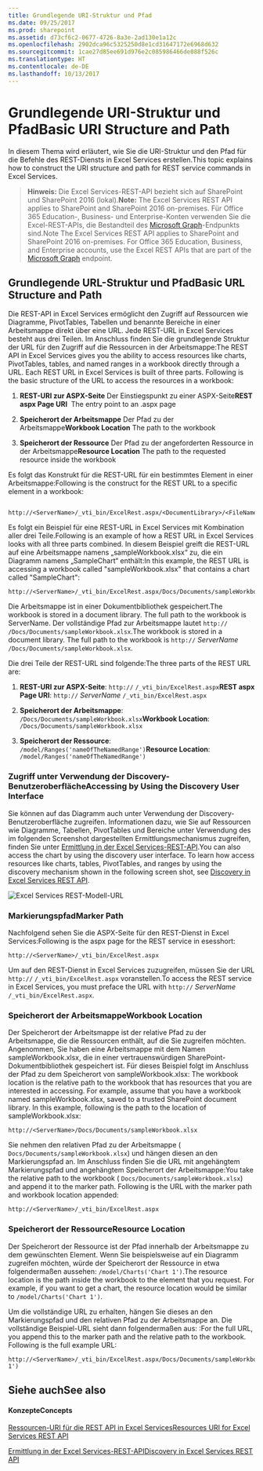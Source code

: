 ```yaml
---
title: Grundlegende URI-Struktur und Pfad
ms.date: 09/25/2017
ms.prod: sharepoint
ms.assetid: d73cf6c2-0677-4726-8a3e-2ad130e1a12c
ms.openlocfilehash: 2902dca96c5325250d8e1cd31647172e6968d632
ms.sourcegitcommit: 1cae27d85ee691d976e2c085986466de088f526c
ms.translationtype: HT
ms.contentlocale: de-DE
ms.lasthandoff: 10/13/2017
---
```

# <a name="basic-uri-structure-and-path"></a><span data-ttu-id="486f8-102">Grundlegende URI-Struktur und Pfad</span><span class="sxs-lookup"><span data-stu-id="486f8-102">Basic URI Structure and Path</span></span>

<span data-ttu-id="486f8-103">In diesem Thema wird erläutert, wie Sie die URI-Struktur und den Pfad für die Befehle des REST-Diensts in Excel Services erstellen.</span><span class="sxs-lookup"><span data-stu-id="486f8-103">This topic explains how to construct the URI structure and path for REST service commands in Excel Services.</span></span>
  
    
    


> <span data-ttu-id="486f8-104">**Hinweis:** Die Excel Services-REST-API bezieht sich auf SharePoint und SharePoint 2016 (lokal).</span><span class="sxs-lookup"><span data-stu-id="486f8-104">**Note:** The Excel Services REST API applies to SharePoint and SharePoint 2016 on-premises.</span></span> <span data-ttu-id="486f8-105">Für Office 365 Education-, Business- und Enterprise-Konten verwenden Sie die Excel-REST-APIs, die Bestandteil des [Microsoft Graph](http://graph.microsoft.io/en-us/docs/api-reference/v1.0/resources/excel
> )-Endpunkts sind.</span><span class="sxs-lookup"><span data-stu-id="486f8-105">Note The Excel Services REST API applies to SharePoint and SharePoint 2016 on-premises. For Office 365 Education, Business, and Enterprise accounts, use the Excel REST APIs that are part of the  [Microsoft Graph](http://graph.microsoft.io/en-us/docs/api-reference/v1.0/resources/excel
) endpoint.</span></span>
  
    
    


## <a name="basic-url-structure-and-path"></a><span data-ttu-id="486f8-106">Grundlegende URL-Struktur und Pfad</span><span class="sxs-lookup"><span data-stu-id="486f8-106">Basic URL Structure and Path</span></span>

<span data-ttu-id="486f8-p102">Die REST-API in Excel Services ermöglicht den Zugriff auf Ressourcen wie Diagramme, PivotTables, Tabellen und benannte Bereiche in einer Arbeitsmappe direkt über eine URL. Jede REST-URL in Excel Services besteht aus drei Teilen. Im Anschluss finden Sie die grundlegende Struktur der URL für den Zugriff auf die Ressourcen in der Arbeitsmappe:</span><span class="sxs-lookup"><span data-stu-id="486f8-p102">The REST API in Excel Services gives you the ability to access resources like charts, PivotTables, tables, and named ranges in a workbook directly through a URL. Each REST URL in Excel Services is built of three parts. Following is the basic structure of the URL to access the resources in a workbook:</span></span> 
  
    
    

1. <span data-ttu-id="486f8-110">**REST-URI zur ASPX-Seite** Der Einstiegspunkt zu einer ASPX-Seite</span><span class="sxs-lookup"><span data-stu-id="486f8-110">**REST aspx Page URI**  The entry point to an .aspx page</span></span>
    
  
2. <span data-ttu-id="486f8-111">**Speicherort der Arbeitsmappe** Der Pfad zu der Arbeitsmappe</span><span class="sxs-lookup"><span data-stu-id="486f8-111">**Workbook Location** The path to the workbook</span></span>
    
  
3. <span data-ttu-id="486f8-112">**Speicherort der Ressource** Der Pfad zu der angeforderten Ressource in der Arbeitsmappe</span><span class="sxs-lookup"><span data-stu-id="486f8-112">**Resource Location** The path to the requested resource inside the workbook</span></span>
    
  
<span data-ttu-id="486f8-113">Es folgt das Konstrukt für die REST-URL für ein bestimmtes Element in einer Arbeitsmappe:</span><span class="sxs-lookup"><span data-stu-id="486f8-113">Following is the construct for the REST URL to a specific element in a workbook:</span></span>
  
    
    



```

http://<ServerName>/_vti_bin/ExcelRest.aspx/<DocumentLibrary>/<FileName>/<ResourceLocation>
```

<span data-ttu-id="486f8-114">Es folgt ein Beispiel für eine REST-URL in Excel Services mit Kombination aller drei Teile.</span><span class="sxs-lookup"><span data-stu-id="486f8-114">Following is an example of how a REST URL in Excel Services looks with all three parts combined.</span></span> <span data-ttu-id="486f8-115">In diesem Beispiel greift die REST-URL auf eine Arbeitsmappe namens „sampleWorkbook.xlsx“ zu, die ein Diagramm namens „SampleChart“ enthält:</span><span class="sxs-lookup"><span data-stu-id="486f8-115">In this example, the REST URL is accessing a workbook called "sampleWorkbook.xlsx" that contains a chart called "SampleChart":</span></span>
  
    
    



```
http://<ServerName>/_vti_bin/ExcelRest.aspx/Docs/Documents/sampleWorkbook.xlsx/model/Charts('SampleChart')
```

<span data-ttu-id="486f8-116">Die Arbeitsmappe ist in einer Dokumentbibliothek gespeichert.</span><span class="sxs-lookup"><span data-stu-id="486f8-116">The workbook is stored in a document library. The full path to the workbook is  ServerName.</span></span> <span data-ttu-id="486f8-117">Der vollständige Pfad zur Arbeitsmappe lautet `http://` _<ServerName>_ `/Docs/Documents/sampleWorkbook.xlsx`.</span><span class="sxs-lookup"><span data-stu-id="486f8-117">The workbook is stored in a document library. The full path to the workbook is  `http://` _<ServerName>ServerName_ `/Docs/Documents/sampleWorkbook.xlsx`.</span></span>
  
    
    
<span data-ttu-id="486f8-118">Die drei Teile der REST-URL sind folgende:</span><span class="sxs-lookup"><span data-stu-id="486f8-118">The three parts of the REST URL are:</span></span>
  
    
    

1. <span data-ttu-id="486f8-119">**REST-URI zur ASPX-Seite**: `http://` _<ServerName>_ `/_vti_bin/ExcelRest.aspx`</span><span class="sxs-lookup"><span data-stu-id="486f8-119">**REST aspx Page URI**: `http://` _<ServerName>ServerName_ `/_vti_bin/ExcelRest.aspx`</span></span>
    
  
2. <span data-ttu-id="486f8-120">**Speicherort der Arbeitsmappe**: `/Docs/Documents/sampleWorkbook.xlsx`</span><span class="sxs-lookup"><span data-stu-id="486f8-120">**Workbook Location**: `/Docs/Documents/sampleWorkbook.xlsx`</span></span>
    
  
3. <span data-ttu-id="486f8-121">**Speicherort der Ressource**: `/model/Ranges('nameOfTheNamedRange')`</span><span class="sxs-lookup"><span data-stu-id="486f8-121">**Resource Location**: `/model/Ranges('nameOfTheNamedRange')`</span></span>
    
  

### <a name="accessing-by-using-the-discovery-user-interface"></a><span data-ttu-id="486f8-122">Zugriff unter Verwendung der Discovery-Benutzeroberfläche</span><span class="sxs-lookup"><span data-stu-id="486f8-122">Accessing by Using the Discovery User Interface</span></span>

<span data-ttu-id="486f8-p105">Sie können auf das Diagramm auch unter Verwendung der Discovery-Benutzeroberfläche zugreifen. Informationen dazu, wie Sie auf Ressourcen wie Diagramme, Tabellen, PivotTables und Bereiche unter Verwendung des im folgenden Screenshot dargestellten Ermittlungsmechanismus zugreifen, finden Sie unter  [Ermittlung in der Excel Services-REST-API](discovery-in-excel-services-rest-api.md).</span><span class="sxs-lookup"><span data-stu-id="486f8-p105">You can also access the chart by using the discovery user interface. To learn how access resources like charts, tables, PivotTables, and ranges by using the discovery mechanism shown in the following screen shot, see  [Discovery in Excel Services REST API](discovery-in-excel-services-rest-api.md).</span></span>
  
    
    

  
    
    
![Excel Services REST-Modell-URL](../images/SharePointServer14Con_XLSvcs_RESTModel.gif)
  
    
    

  
    
    

  
    
    

  
    
    

### <a name="marker-path"></a><span data-ttu-id="486f8-126">Markierungspfad</span><span class="sxs-lookup"><span data-stu-id="486f8-126">Marker Path</span></span>

<span data-ttu-id="486f8-127">Nachfolgend sehen Sie die ASPX-Seite für den REST-Dienst in Excel Services:</span><span class="sxs-lookup"><span data-stu-id="486f8-127">Following is the aspx page for the REST service in esesshort:</span></span>
  
    
    

```
http://<ServerName>/_vti_bin/ExcelRest.aspx
```

<span data-ttu-id="486f8-128">Um auf den REST-Dienst in Excel Services zuzugreifen, müssen Sie der URL `http://` _<ServerName>_ `/_vti_bin/ExcelRest.aspx` voranstellen.</span><span class="sxs-lookup"><span data-stu-id="486f8-128">To access the REST service in Excel Services, you must preface the URL with  `http://` _<ServerName>ServerName_ `/_vti_bin/ExcelRest.aspx`.</span></span>
  
    
    

### <a name="workbook-location"></a><span data-ttu-id="486f8-129">Speicherort der Arbeitsmappe</span><span class="sxs-lookup"><span data-stu-id="486f8-129">Workbook Location</span></span>

<span data-ttu-id="486f8-p106">Der Speicherort der Arbeitsmappe ist der relative Pfad zu der Arbeitsmappe, die die Ressourcen enthält, auf die Sie zugreifen möchten. Angenommen, Sie haben eine Arbeitsmappe mit dem Namen sampleWorkbook.xlsx, die in einer vertrauenswürdigen SharePoint-Dokumentbibliothek gespeichert ist. Für dieses Beispiel folgt im Anschluss der Pfad zu dem Speicherort von sampleWorkbook.xlsx: </span><span class="sxs-lookup"><span data-stu-id="486f8-p106">The workbook location is the relative path to the workbook that has resources that you are interested in accessing. For example, assume that you have a workbook named sampleWorkbook.xlsx, saved to a trusted SharePoint document library. In this example, following is the path to the location of sampleWorkbook.xlsx:</span></span> 
  
    
    

```
http://<ServerName>/Docs/Documents/sampleWorkbook.xlsx
```

<span data-ttu-id="486f8-p107">Sie nehmen den relativen Pfad zu der Arbeitsmappe ( `Docs/Documents/sampleWorkbook.xlsx`) und hängen diesen an den Markierungspfad an. Im Anschluss finden Sie die URL mit angehängtem Markierungspfad und angehängtem Speicherort der Arbeitsmappe:</span><span class="sxs-lookup"><span data-stu-id="486f8-p107">You take the relative path to the workbook ( `Docs/Documents/sampleWorkbook.xlsx`) and append it to the marker path. Following is the URL with the marker path and workbook location appended:</span></span>
  
    
    



```
http://<ServerName>/_vti_bin/ExcelRest.aspx
```


### <a name="resource-location"></a><span data-ttu-id="486f8-135">Speicherort der Ressource</span><span class="sxs-lookup"><span data-stu-id="486f8-135">Resource Location</span></span>

<span data-ttu-id="486f8-p108">Der Speicherort der Ressource ist der Pfad innerhalb der Arbeitsmappe zu dem gewünschten Element. Wenn Sie beispielsweise auf ein Diagramm zugreifen möchten, würde der Speicherort der Ressource in etwa folgendermaßen aussehen:  `/model/Charts('Chart 1')`.</span><span class="sxs-lookup"><span data-stu-id="486f8-p108">The resource location is the path inside the workbook to the element that you request. For example, if you want to get a chart, the resource location would be similar to  `/model/Charts('Chart 1')`.</span></span>
  
    
    
<span data-ttu-id="486f8-p109">Um die vollständige URL zu erhalten, hängen Sie dieses an den Markierungspfad und den relativen Pfad zu der Arbeitsmappe an. Die vollständige Beispiel-URL sieht dann folgendermaßen aus: :</span><span class="sxs-lookup"><span data-stu-id="486f8-p109">For the full URL, you append this to the marker path and the relative path to the workbook. Following is the full example URL:</span></span>
  
    
    



```
http://<ServerName>/_vti_bin/ExcelRest.aspx/Docs/Documents/sampleWorkbook.xlsx/model/Charts('Chart 1')

```


## <a name="see-also"></a><span data-ttu-id="486f8-140">Siehe auch</span><span class="sxs-lookup"><span data-stu-id="486f8-140">See also</span></span>


#### <a name="concepts"></a><span data-ttu-id="486f8-141">Konzepte</span><span class="sxs-lookup"><span data-stu-id="486f8-141">Concepts</span></span>


  
    
    
 [<span data-ttu-id="486f8-142">Ressourcen-URI für die REST API in Excel Services</span><span class="sxs-lookup"><span data-stu-id="486f8-142">Resources URI for Excel Services REST API</span></span>](resources-uri-for-excel-services-rest-api.md)
  
    
    
 [<span data-ttu-id="486f8-143">Ermittlung in der Excel Services-REST-API</span><span class="sxs-lookup"><span data-stu-id="486f8-143">Discovery in Excel Services REST API</span></span>](discovery-in-excel-services-rest-api.md)
